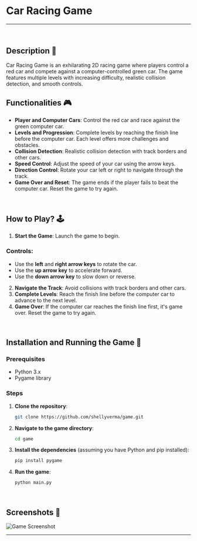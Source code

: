 # **Car Racing Game**
---

<br>

## **Description 📃**
<!-- Brief description of the game -->
Car Racing Game is an exhilarating 2D racing game where players control a red car and compete against a computer-controlled green car. The game features multiple levels with increasing difficulty, realistic collision detection, and smooth controls.


## **Functionalities 🎮**
<!-- List the key functionalities of the game -->
- **Player and Computer Cars**: Control the red car and race against the green computer car.
- **Levels and Progression**: Complete levels by reaching the finish line before the computer car. Each level offers more challenges and obstacles.
- **Collision Detection**: Realistic collision detection with track borders and other cars.
- **Speed Control**: Adjust the speed of your car using the arrow keys.
- **Direction Control**: Rotate your car left or right to navigate through the track.
- **Game Over and Reset**: The game ends if the player fails to beat the computer car. Reset the game to try again.

<br>

## **How to Play? 🕹️**
<!-- Instructions on how to play the game -->
1. **Start the Game**: Launch the game to begin.

### Controls:
<!-- List of game controls -->
- Use the **left** and **right arrow keys** to rotate the car.
- Use the **up arrow key** to accelerate forward.
- Use the **down arrow key** to slow down or reverse.

2. **Navigate the Track**: Avoid collisions with track borders and other cars.
3. **Complete Levels**: Reach the finish line before the computer car to advance to the next level.
4. **Game Over**: If the computer car reaches the finish line first, it's game over. Reset the game to try again.

<br>

## **Installation and Running the Game 🚀**
### Prerequisites
<!-- List of prerequisites -->
- Python 3.x
- Pygame library

### Steps
<!-- Step-by-step instructions to install and run the game -->
1. **Clone the repository**:
    ```sh
    git clone https://github.com/shellyverma/game.git
    ```

2. **Navigate to the game directory**:
    ```sh
    cd game
    ```

3. **Install the dependencies** (assuming you have Python and pip installed):
    ```sh
    pip install pygame
    ```

4. **Run the game**:
    ```sh
    python main.py
    ```

<br>

## **Screenshots 📸**
<!-- Add your screenshots like this -->
<!-- ![image](url) -->
![Game Screenshot](https://github.com/shellyverma/game/blob/ea66450ffb4afb9fb849ea685e39a131d5da8849/Screenshot%20.png?raw=true)

---
